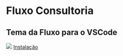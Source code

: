 # Fluxo Consultoria
## Tema da Fluxo para o VSCode
<img src="https://media-exp1.licdn.com/dms/image/C4D0BAQHu4PEIazO1Kg/company-logo_200_200/0/1622784085706?e=2159024400&v=beta&t=gjgQw5zX1eV51A7CffooM_Os5Ob_DassjfUhc1shL2Q" />
<a href="https://marketplace.visualstudio.com/items?itemName=Bernardo.fluxo-theme"> Instalação </>
